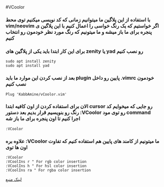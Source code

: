 #VCoolor

### با استفاده از این پلاگین ما میتوانیم زمانی که کد نویسی میکنیم توی محط vim/neovim اگر خواستیم که یک رنگ خواسی را اعمال کنیم با این پلاگین ی پنجره برای ما باز میشه و ما میتونیم که رنگ مورد نظر خودمون رو انتخاب کنیم

### برای این کار ابتدا باید یکی از پلاگین های zenity یا yad رو نصب کنیم

```
sudo apt install zenity
sudo apt install yad
```

### بعد از نصب کردن این موارد ما باید plugin پایین رو داخل .vimrc خودمون نصب کنیم

```
Plug 'KabbAmine/vCoolor.vim'
```

### الان برای استفاده کردن از اون کافیه ابتدا cursor رو جایی که میخوایم کد رنگ رو بنویسیم قرار بدیم بعد دستور :VCoolor رو توی مود command اجرا کنیم تا اون پنجره برای ما باز شه

```
:VCoolor
```

### علاوه بره :VCoolor ما میتونیم از کامند های پایین هم استفاده کنیم که تفاوت اون ها توی

```
:VCoolor
:VCoolIns r " For rgb color insertion
:VCoolIns h " For hsl color insertion
:VCoolIns ra " For rgba color insertion
```

[لینک منبع](https://github.com/KabbAmine/vCoolor.vim)
